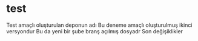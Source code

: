# test
Test amaçlı oluşturulan deponun adı
Bu deneme amaçlı oluşturulmuş ikinci versyondur
Bu da yeni bir şube branş açılmış dosyadr
Son değişiklikler
